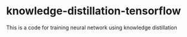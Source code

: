 # knowledge-distillation-tensorflow
This is a code for training neural network using knowledge distillation
